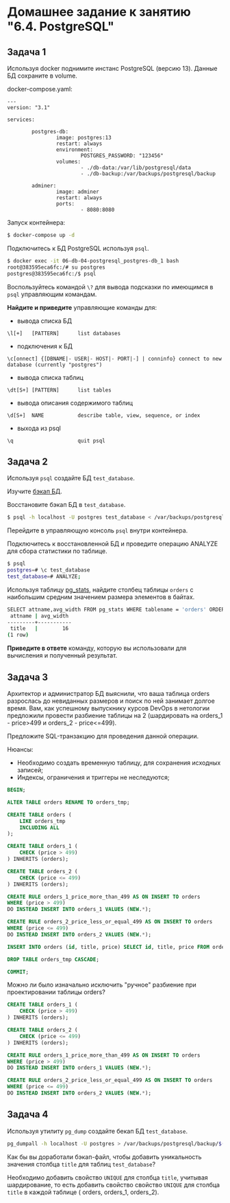 # Домашнее задание к занятию "6.4. PostgreSQL"

## Задача 1

Используя docker поднимите инстанс PostgreSQL (версию 13). Данные БД сохраните в volume.

docker-compose.yaml:
```
---
version: "3.1"

services:

        postgres-db:
                image: postgres:13
                restart: always
                environment:
                        POSTGRES_PASSWORD: "123456"
                volumes:
                        - ./db-data:/var/lib/postgresql/data
                        - ./db-backup:/var/backups/postgresql/backup

        adminer:
                image: adminer
                restart: always
                ports:
                        - 8080:8080
```
Запуск контейнера:
```bash
$ docker-compose up -d
```

Подключитесь к БД PostgreSQL используя `psql`.

```bash
$ docker exec -it 06-db-04-postgresql_postgres-db_1 bash
root@383595eca6fc:/# su postgres
postgres@383595eca6fc:/$ psql
```

Воспользуйтесь командой `\?` для вывода подсказки по имеющимся в `psql` управляющим командам.

**Найдите и приведите** управляющие команды для:
- вывода списка БД
```
\l[+]   [PATTERN]      list databases
```
- подключения к БД
```
\c[onnect] {[DBNAME|- USER|- HOST|- PORT|-] | conninfo} connect to new database (currently "postgres")
```
- вывода списка таблиц
```
\dt[S+] [PATTERN]      list tables
```
- вывода описания содержимого таблиц
```
\d[S+]  NAME           describe table, view, sequence, or index
```
- выхода из psql
```
\q                     quit psql
```

## Задача 2

Используя `psql` создайте БД `test_database`.

Изучите [бэкап БД](https://github.com/netology-code/virt-homeworks/tree/virt-11/06-db-04-postgresql/test_data).

Восстановите бэкап БД в `test_database`.

```bash
$ psql -h localhost -U postgres test_database < /var/backups/postgresql/backup/test_dump.sql
```

Перейдите в управляющую консоль `psql` внутри контейнера.

Подключитесь к восстановленной БД и проведите операцию ANALYZE для сбора статистики по таблице.

```bash
$ psql
postgres=# \c test_database
test_database=# ANALYZE;
```

Используя таблицу [pg_stats](https://postgrespro.ru/docs/postgresql/12/view-pg-stats), найдите столбец таблицы `orders` 
с наибольшим средним значением размера элементов в байтах.

```bash
SELECT attname,avg_width FROM pg_stats WHERE tablename = 'orders' ORDER BY avg_width DESC LIMIT 1;
 attname | avg_width 
---------+-----------
 title   |        16
(1 row)
```

**Приведите в ответе** команду, которую вы использовали для вычисления и полученный результат.

## Задача 3

Архитектор и администратор БД выяснили, что ваша таблица orders разрослась до невиданных размеров и
поиск по ней занимает долгое время. Вам, как успешному выпускнику курсов DevOps в нетологии предложили
провести разбиение таблицы на 2 (шардировать на orders_1 - price>499 и orders_2 - price<=499).

Предложите SQL-транзакцию для проведения данной операции.

Нюансы:
* Необходимо создать временную таблицу, для сохранения исходных записей;
* Индексы, ограничения и триггеры не неследуются;

```sql
BEGIN;

ALTER TABLE orders RENAME TO orders_tmp;

CREATE TABLE orders ( 
    LIKE orders_tmp
    INCLUDING ALL
);

CREATE TABLE orders_1 (
    CHECK (price > 499)
) INHERITS (orders);

CREATE TABLE orders_2 (
    CHECK (price <= 499)
) INHERITS (orders);

CREATE RULE orders_1_price_more_than_499 AS ON INSERT TO orders
WHERE (price > 499)
DO INSTEAD INSERT INTO orders_1 VALUES (NEW.*);

CREATE RULE orders_2_price_less_or_equal_499 AS ON INSERT TO orders
WHERE (price <= 499)
DO INSTEAD INSERT INTO orders_2 VALUES (NEW.*);

INSERT INTO orders (id, title, price) SELECT id, title, price FROM orders_tmp;

DROP TABLE orders_tmp CASCADE; 

COMMIT;
```

Можно ли было изначально исключить "ручное" разбиение при проектировании таблицы orders?

```sql
CREATE TABLE orders_1 (
    CHECK (price > 499)
) INHERITS (orders);

CREATE TABLE orders_2 (
    CHECK (price <= 499)
) INHERITS (orders);

CREATE RULE orders_1_price_more_than_499 AS ON INSERT TO orders
WHERE (price > 499)
DO INSTEAD INSERT INTO orders_1 VALUES (NEW.*);

CREATE RULE orders_2_price_less_or_equal_499 AS ON INSERT TO orders
WHERE (price <= 499)
DO INSTEAD INSERT INTO orders_2 VALUES (NEW.*);
```

## Задача 4

Используя утилиту `pg_dump` создайте бекап БД `test_database`.

```bash
pg_dumpall -h localhost -U postgres > /var/backups/postgresql/backup/$(date --iso-8601)_backup
```

Как бы вы доработали бэкап-файл, чтобы добавить уникальность значения столбца `title` для таблиц `test_database`?

Необходимо добавить свойство `UNIQUE` для столбца `title`, учитывая шардирование, то есть добавить свойство
свойство `UNIQUE` для столбца `title` в каждой таблице ( orders, orders_1, orders_2).
